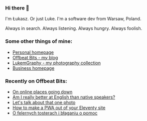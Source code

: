 ### Hi there 👋

I'm Łukasz. Or just Luke. I'm a software dev from Warsaw, Poland.

Always in search. Always listening. Always hungry. Always foolish.

### Some other things of mine:

* [Personal homepage](https://lukaszwojcik.net/)
* [Offbeat Bits - my blog](https://offbeatbits.com/)
* [LukemGraphy - my photography collection](https://lukemgraphy.eu/)
* [Business homepage](https://lukem.net/)

### Recently on Offbeat Bits:

<!-- BLOG-POST-LIST:START -->
- [On online places going down](https://offbeatbits.com/on-online-places-going-down/)
- [Am I really better at English than native speakers?](https://offbeatbits.com/am-i-really-better-at-english-than-native-speakers/)
- [Let&#39;s talk about that one photo](https://offbeatbits.com/lets-talk-about-that-one-photo/)
- [How to make a PWA out of your Eleventy site](https://offbeatbits.com/how-to-make-a-pwa-out-of-your-eleventy-site/)
- [O felernych tosterach i błaganiu o pomoc](https://offbeatbits.com/o-felernych-tosterach-i-blaganiu-o-pomoc/)
<!-- BLOG-POST-LIST:END -->
